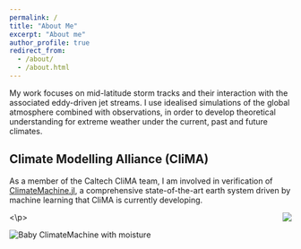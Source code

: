 ```yaml
---
permalink: /
title: "About Me"
excerpt: "About me"
author_profile: true
redirect_from:
  - /about/
  - /about.html
---
```


My work focuses on mid-latitude storm tracks and their interaction with the associated eddy-driven jet streams. I use idealised simulations of the global atmosphere combined with observations, in order to develop theoretical understanding for extreme weather under the current, past and future climates.

## Climate Modelling Alliance (CliMA)

As a member of the Caltech CliMA team, I am involved in verification of [ClimateMachine.jl](https://github.com/CliMA/ClimateMachine.jl), a comprehensive state-of-the-art earth system driven by machine learning that CliMA is currently developing.


<p>
<img align="right" src="images/moist_planet_white.gif">
<\p>


![Baby ClimateMachine with moisture](https://github.com/LenkaNovak/LenkaNovak.github.io/blob/master/images/moist_planet_white.gif)
